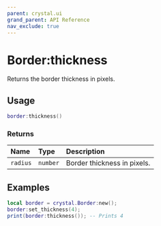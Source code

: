 ```yaml
---
parent: crystal.ui
grand_parent: API Reference
nav_exclude: true
---
```


# Border:thickness

Returns the border thickness in pixels.

## Usage

```lua
border:thickness()
```

### Returns

| Name     | Type     | Description                 |
| :------- | :------- | :-------------------------- |
| `radius` | `number` | Border thickness in pixels. |

## Examples

```lua
local border = crystal.Border:new();
border:set_thickness(4);
print(border:thickness()); -- Prints 4
```
